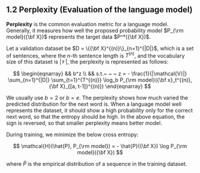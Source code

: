 1.2 Perplexity (Evaluation of the language model)
-----------------------------------------------

**Perplexity** is the common evaluation metric for a language model. Generally, it measures how well the proposed probability model $P_{\rm model}({\bf X})$ represents the target data $P^*({\bf X})$.

Let a validation dataset be $D = \{{\bf X}^{(n)}\}_{n=1}^{|D|}$, which is a set of sentences, where the $n$-th sentence length is $T^{(n)}$, and the vocabulary size of this dataset is $|\mathcal{V}|$, the perplexity is represented as follows:

$$
\begin{eqnarray}
&& b^z \\
&& s.t.~ ~ ~ z = - \frac{1}{|\mathcal{V}|}
\sum_{n=1}^{|D|} \sum_{t=1}^{T^{(n)}} \log_b P_{\rm model}({\bf x}_t^{(n)}, {\bf X}_{[a, t-1]}^{(n)})
\end{eqnarray}
$$

We usually use $b = 2$ or $b = e$. The perplexity shows how much varied the predicted distribution for the next word is. When a language model well represents the dataset, it should show a high probability only for the correct next word, so that the entropy should be high. In the above equation, the sign is reversed, so that smaller perplexity means better model.

During training, we minimize the below cross entropy:

$$
\mathcal{H}(\hat{P}, P_{\rm model}) = - \hat{P}({\bf X}) \log P_{\rm model}({\bf X})
$$

where $\hat P$ is the empirical distribution of a sequence in the training dataset.
